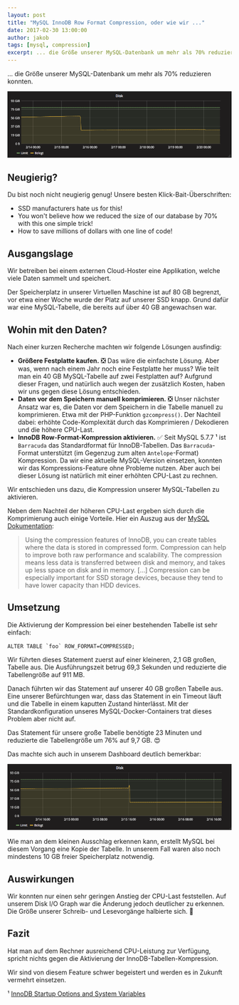 ```yaml
---
layout: post
title: "MySQL InnoDB Row Format Compression, oder wie wir ..."
date: 2017-02-30 13:00:00
author: jakob
tags: [mysql, compression]
excerpt: ... die Größe unserer MySQL-Datenbank um mehr als 70% reduzieren konnten.
---
```


... die Größe unserer MySQL-Datenbank um mehr als 70% reduzieren konnten.

![](/assets/images/mysql-table-compression/grafana-fs.png)

## Neugierig?

Du bist noch nicht neugierig genug! Unsere besten Klick-Bait-Überschriften: 

* SSD manufacturers hate us for this!
* You won't believe how we reduced the size of our database by 70% with this one simple trick!
* How to save millions of dollars with one line of code!

## Ausgangslage

Wir betreiben bei einem externen Cloud-Hoster eine Applikation, welche viele Daten sammelt und speichert.

Der Speicherplatz in unserer Virtuellen Maschine ist auf 80 GB begrenzt, vor etwa einer Woche wurde der Platz auf unserer SSD knapp.
Grund dafür war eine MySQL-Tabelle, die bereits auf über 40 GB angewachsen war.

## Wohin mit den Daten?

Nach einer kurzen Recherche machten wir folgende Lösungen ausfindig:

* __Größere Festplatte kaufen.__ ❎
Das wäre die einfachste Lösung. Aber was, wenn nach einem Jahr noch eine Festplatte her muss? Wie teilt man ein 40 GB MySQL-Tabelle auf zwei Festplatten auf?
Aufgrund dieser Fragen, und natürlich auch wegen der zusätzlich Kosten, haben wir uns gegen diese Lösung entschieden.
* __Daten vor dem Speichern manuell komprimieren.__ ❎
Unser nächster Ansatz war es, die Daten vor dem Speichern in die Tabelle manuell zu komprimieren. Etwa mit  der PHP-Funktion `gzcompress()`.
Der Nachteil dabei: erhöhte Code-Komplexität durch das Komprimieren / Dekodieren und die höhere CPU-Last.
* __InnoDB Row-Format-Kompression aktivieren.__ ✅
Seit MySQL 5.7.7 ¹ ist `Barracuda` das Standardformat für InnoDB-Tabellen. Das `Barracuda`-Format unterstützt (im Gegenzug zum alten `Antelope`-Format) Kompression.
Da wir eine aktuelle MySQL-Version einsetzen, konnten wir das Kompressions-Feature ohne Probleme nutzen. Aber auch bei dieser Lösung ist natürlich mit einer erhöhten CPU-Last zu rechnen.

Wir entschieden uns dazu, die Kompression unserer MySQL-Tabellen zu aktivieren.

Neben dem Nachteil der höheren CPU-Last ergeben sich durch die Komprimierung auch einige Vorteile. Hier ein Auszug aus der [MySQL Dokumentation](https://dev.mysql.com/doc/refman/5.7/en/innodb-compression.html):

> Using the compression features of InnoDB, you can create tables where the data is stored in compressed form. Compression can help to improve both raw performance and scalability. The compression means less data is transferred between disk and memory, and takes up less space on disk and in memory. [...] Compression can be especially important for SSD storage devices, because they tend to have lower capacity than HDD devices. 

## Umsetzung

Die Aktivierung der Kompression bei einer bestehenden Tabelle ist sehr einfach:

```
ALTER TABLE `foo` ROW_FORMAT=COMPRESSED;
```

Wir führten dieses Statement zuerst auf einer kleineren, 2,1 GB großen, Tabelle aus.
Die Ausführungszeit betrug 69,3 Sekunden und reduzierte die Tabellengröße auf 911 MB.

Danach führten wir das Statement auf unserer 40 GB großen Tabelle aus.
Eine unserer Befürchtungen war, dass das Statement in ein Timeout läuft und die Tabelle in einem kaputten Zustand hinterlässt. Mit der Standardkonfiguration unseres MySQL-Docker-Containers trat dieses Problem aber nicht auf.

Das Statement für unsere große Tabelle benötigte 23 Minuten und reduzierte die Tabellengröße um 76% auf 9,7 GB. 😍

Das machte sich auch in unserem Dashboard deutlich bemerkbar:

![](/assets/images/mysql-table-compression/grafana-fs-2.png)

Wie man an dem kleinen Ausschlag erkennen kann, erstellt MySQL bei diesem Vorgang eine Kopie der Tabelle. In unserem Fall waren also noch mindestens 10 GB freier Speicherplatz notwendig.

## Auswirkungen

Wir konnten nur einen sehr geringen Anstieg der CPU-Last feststellen.
Auf unserem Disk I/O Graph war die Änderung jedoch deutlicher zu erkennen. Die Größe unserer Schreib- und Lesevorgänge halbierte sich. 🎉


## Fazit

Hat man auf dem Rechner ausreichend CPU-Leistung zur Verfügung, spricht nichts gegen die Aktivierung der InnoDB-Tabellen-Kompression.

Wir sind von diesem Feature schwer begeistert und werden es in Zukunft vermehrt einsetzen.

¹ [InnoDB Startup Options and System Variables](https://dev.mysql.com/doc/refman/5.7/en/innodb-parameters.html#sysvar_innodb_file_format)